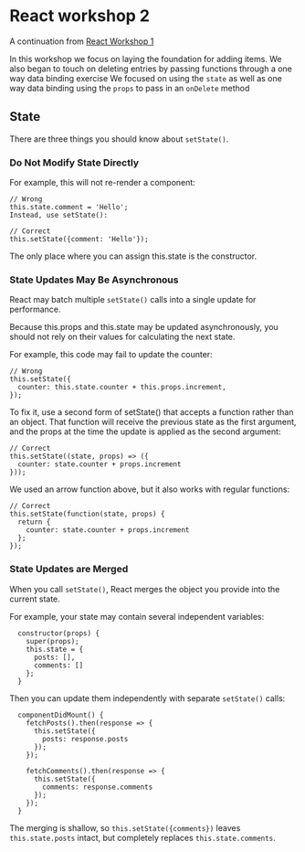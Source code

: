 # React workshop 2

A continuation from [React Workshop 1](https://github.com/deadcore/react-workshop-number-1)

In this workshop we focus on laying the foundation for adding items.
We also began to touch on deleting entries by passing functions through a one way data binding exercise
We focused on using the `state` as well as one way data binding using the `props` to pass in an `onDelete` method

## State

There are three things you should know about `setState()`.

### Do Not Modify State Directly
For example, this will not re-render a component:

```
// Wrong
this.state.comment = 'Hello';
Instead, use setState():

// Correct
this.setState({comment: 'Hello'});
```

The only place where you can assign this.state is the constructor.

### State Updates May Be Asynchronous
React may batch multiple `setState()` calls into a single update for performance.

Because this.props and this.state may be updated asynchronously, you should not rely on their values for calculating the next state.

For example, this code may fail to update the counter:

```
// Wrong
this.setState({
  counter: this.state.counter + this.props.increment,
});
```

To fix it, use a second form of setState() that accepts a function rather than an object. That function will receive the previous state as the first argument, and the props at the time the update is applied as the second argument:

```
// Correct
this.setState((state, props) => ({
  counter: state.counter + props.increment
}));
```

We used an arrow function above, but it also works with regular functions:

```
// Correct
this.setState(function(state, props) {
  return {
    counter: state.counter + props.increment
  };
});
```

### State Updates are Merged
When you call `setState()`, React merges the object you provide into the current state.

For example, your state may contain several independent variables:
```
  constructor(props) {
    super(props);
    this.state = {
      posts: [],
      comments: []
    };
  }
```
Then you can update them independently with separate `setState()` calls:
```
  componentDidMount() {
    fetchPosts().then(response => {
      this.setState({
        posts: response.posts
      });
    });

    fetchComments().then(response => {
      this.setState({
        comments: response.comments
      });
    });
  }
```
The merging is shallow, so `this.setState({comments})` leaves `this.state.posts` intact, but completely replaces `this.state.comments`.
